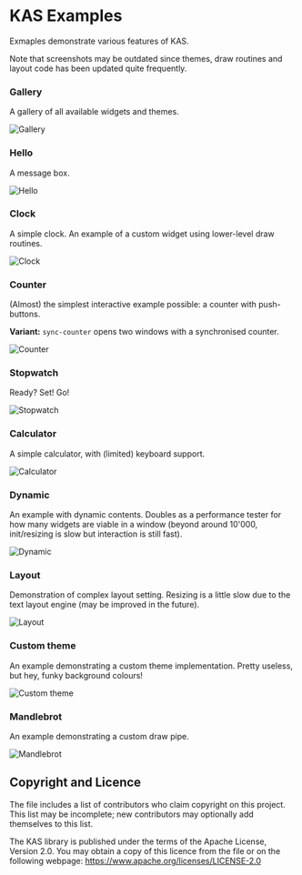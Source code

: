 KAS Examples
==========

Exmaples demonstrate various features of KAS.

Note that screenshots may be outdated since themes, draw routines and layout code has been updated quite frequently.

### Gallery

A gallery of all available widgets and themes.

![Gallery](../../screenshots/gallery.png)

### Hello

A message box.

![Hello](../../screenshots/hello.png)

### Clock

A simple clock. An example of a custom widget using lower-level draw routines.

![Clock](../../screenshots/clock.png)

### Counter

(Almost) the simplest interactive example possible: a counter with push-buttons.

**Variant:** `sync-counter` opens two windows with a synchronised counter.

![Counter](../../screenshots/counter.png)

### Stopwatch

Ready? Set! Go!

![Stopwatch](../../screenshots/stopwatch.png)

### Calculator

A simple calculator, with (limited) keyboard support.

![Calculator](../../screenshots/calculator.png)

### Dynamic

An example with dynamic contents. Doubles as a performance tester for how many
widgets are viable in a window (beyond around 10'000, init/resizing is slow but
interaction is still fast).

![Dynamic](../../screenshots/dynamic.png)

### Layout

Demonstration of complex layout setting. Resizing is a little slow due to the
text layout engine (may be improved in the future).

![Layout](../../screenshots/layout.png)

### Custom theme

An example demonstrating a custom theme implementation.
Pretty useless, but hey, funky background colours!

![Custom theme](../../screenshots/theme.png)

### Mandlebrot

An example demonstrating a custom draw pipe.

![Mandlebrot](../../screenshots/mandlebrot.png)

Copyright and Licence
-------

The <COPYRIGHT> file includes a list of contributors who claim copyright on this
project. This list may be incomplete; new contributors may optionally add
themselves to this list.

The KAS library is published under the terms of the Apache License, Version 2.0.
You may obtain a copy of this licence from the <LICENSE-APACHE> file or on
the following webpage: <https://www.apache.org/licenses/LICENSE-2.0>
